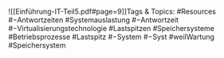 
![[Einführung-IT-Teil5.pdf#page=9]]Tags & Topics:
   #Resources
   #−Antwortzeiten
   #Systemauslastung
   #−Antwortzeit
   #−Virtualisierungstechnologie
   #Lastspitzen
   #Speichersysteme
   #Betriebsprozesse
   #Lastspitz
   #−System
   #−Syst
   #weilWartung
   #Speichersystem